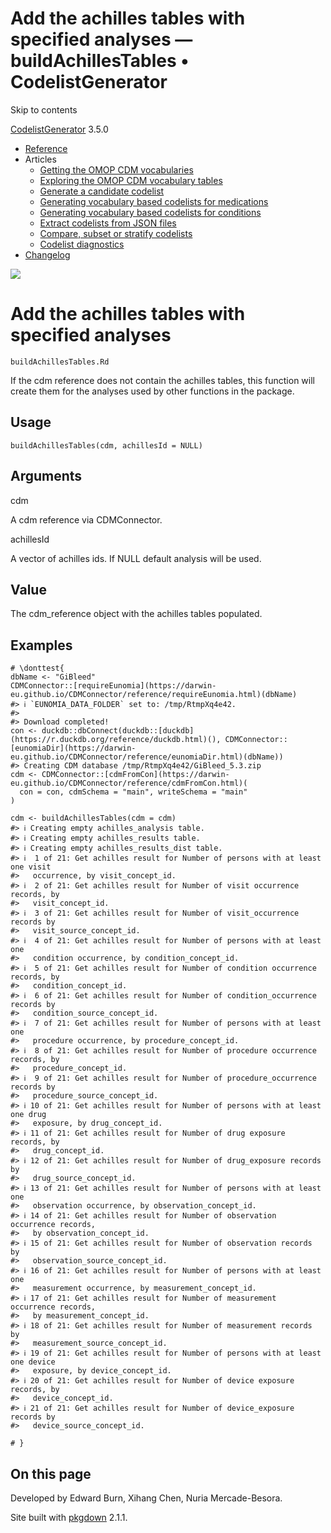 # Add the achilles tables with specified analyses — buildAchillesTables • CodelistGenerator

Skip to contents

[CodelistGenerator](../index.html) 3.5.0

  * [Reference](../reference/index.html)
  * Articles
    * [Getting the OMOP CDM vocabularies](../articles/a01_GettingOmopCdmVocabularies.html)
    * [Exploring the OMOP CDM vocabulary tables](../articles/a02_ExploreCDMvocabulary.html)
    * [Generate a candidate codelist](../articles/a03_GenerateCandidateCodelist.html)
    * [Generating vocabulary based codelists for medications](../articles/a04_GenerateVocabularyBasedCodelist.html)
    * [Generating vocabulary based codelists for conditions](../articles/a04b_icd_codes.html)
    * [Extract codelists from JSON files](../articles/a05_ExtractCodelistFromJSONfile.html)
    * [Compare, subset or stratify codelists](../articles/a06_CreateSubsetsFromCodelist.html)
    * [Codelist diagnostics](../articles/a07_RunCodelistDiagnostics.html)
  * [Changelog](../news/index.html)




![](../logo.png)

# Add the achilles tables with specified analyses

`buildAchillesTables.Rd`

If the cdm reference does not contain the achilles tables, this function will create them for the analyses used by other functions in the package.

## Usage
    
    
    buildAchillesTables(cdm, achillesId = NULL)

## Arguments

cdm
    

A cdm reference via CDMConnector.

achillesId
    

A vector of achilles ids. If NULL default analysis will be used.

## Value

The cdm_reference object with the achilles tables populated.

## Examples
    
    
    # \donttest{
    dbName <- "GiBleed"
    CDMConnector::[requireEunomia](https://darwin-eu.github.io/CDMConnector/reference/requireEunomia.html)(dbName)
    #> ℹ `EUNOMIA_DATA_FOLDER` set to: /tmp/RtmpXq4e42.
    #> 
    #> Download completed!
    con <- duckdb::dbConnect(duckdb::[duckdb](https://r.duckdb.org/reference/duckdb.html)(), CDMConnector::[eunomiaDir](https://darwin-eu.github.io/CDMConnector/reference/eunomiaDir.html)(dbName))
    #> Creating CDM database /tmp/RtmpXq4e42/GiBleed_5.3.zip
    cdm <- CDMConnector::[cdmFromCon](https://darwin-eu.github.io/CDMConnector/reference/cdmFromCon.html)(
      con = con, cdmSchema = "main", writeSchema = "main"
    )
    
    cdm <- buildAchillesTables(cdm = cdm)
    #> ℹ Creating empty achilles_analysis table.
    #> ℹ Creating empty achilles_results table.
    #> ℹ Creating empty achilles_results_dist table.
    #> ℹ  1 of 21: Get achilles result for Number of persons with at least one visit
    #>   occurrence, by visit_concept_id.
    #> ℹ  2 of 21: Get achilles result for Number of visit occurrence records, by
    #>   visit_concept_id.
    #> ℹ  3 of 21: Get achilles result for Number of visit_occurrence records by
    #>   visit_source_concept_id.
    #> ℹ  4 of 21: Get achilles result for Number of persons with at least one
    #>   condition occurrence, by condition_concept_id.
    #> ℹ  5 of 21: Get achilles result for Number of condition occurrence records, by
    #>   condition_concept_id.
    #> ℹ  6 of 21: Get achilles result for Number of condition_occurrence records by
    #>   condition_source_concept_id.
    #> ℹ  7 of 21: Get achilles result for Number of persons with at least one
    #>   procedure occurrence, by procedure_concept_id.
    #> ℹ  8 of 21: Get achilles result for Number of procedure occurrence records, by
    #>   procedure_concept_id.
    #> ℹ  9 of 21: Get achilles result for Number of procedure_occurrence records by
    #>   procedure_source_concept_id.
    #> ℹ 10 of 21: Get achilles result for Number of persons with at least one drug
    #>   exposure, by drug_concept_id.
    #> ℹ 11 of 21: Get achilles result for Number of drug exposure records, by
    #>   drug_concept_id.
    #> ℹ 12 of 21: Get achilles result for Number of drug_exposure records by
    #>   drug_source_concept_id.
    #> ℹ 13 of 21: Get achilles result for Number of persons with at least one
    #>   observation occurrence, by observation_concept_id.
    #> ℹ 14 of 21: Get achilles result for Number of observation occurrence records,
    #>   by observation_concept_id.
    #> ℹ 15 of 21: Get achilles result for Number of observation records by
    #>   observation_source_concept_id.
    #> ℹ 16 of 21: Get achilles result for Number of persons with at least one
    #>   measurement occurrence, by measurement_concept_id.
    #> ℹ 17 of 21: Get achilles result for Number of measurement occurrence records,
    #>   by measurement_concept_id.
    #> ℹ 18 of 21: Get achilles result for Number of measurement records by
    #>   measurement_source_concept_id.
    #> ℹ 19 of 21: Get achilles result for Number of persons with at least one device
    #>   exposure, by device_concept_id.
    #> ℹ 20 of 21: Get achilles result for Number of device exposure records, by
    #>   device_concept_id.
    #> ℹ 21 of 21: Get achilles result for Number of device_exposure records by
    #>   device_source_concept_id.
    
    # }
    

## On this page

Developed by Edward Burn, Xihang Chen, Nuria Mercade-Besora.

Site built with [pkgdown](https://pkgdown.r-lib.org/) 2.1.1.
